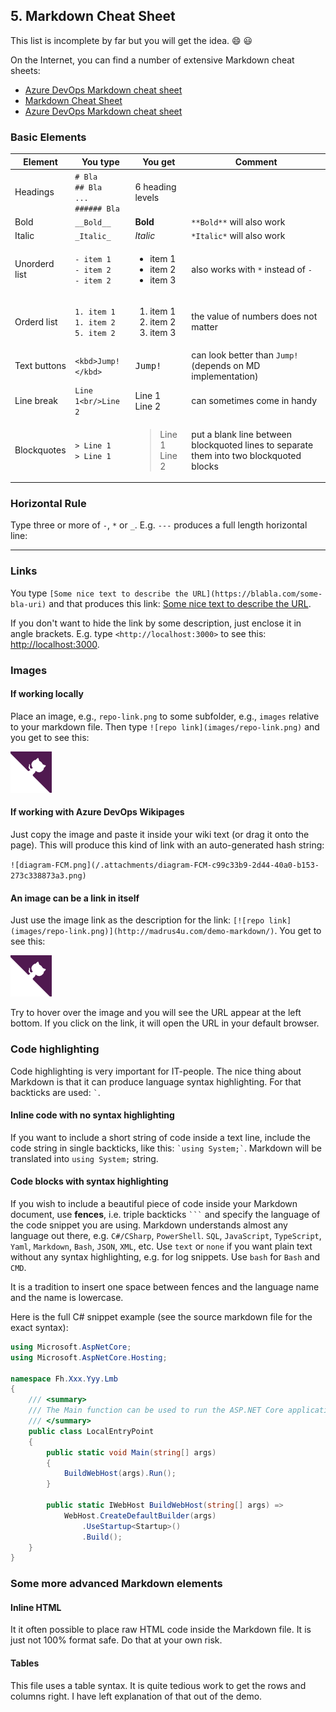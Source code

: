 ## 5. Markdown Cheat Sheet

This list is incomplete by far but you will get the idea. :smile: :smiley:

On the Internet, you can find a number of extensive Markdown cheat sheets:

- [Azure DevOps Markdown cheat sheet](https://go.microsoft.com/fwlink/?linkid=851652)
- [Markdown Cheat Sheet](https://github.com/adam-p/markdown-here/wiki/Markdown-Cheatsheet)
- [Azure DevOps Markdown cheat sheet](https://go.microsoft.com/fwlink/?linkid=851652)

### Basic Elements

| Element       | You type                                        | You get                                                | Comment                                                                                 |
| ------------- | ----------------------------------------------- | ------------------------------------------------------ | --------------------------------------------------------------------------------------- |
| Headings      | `# Bla`<br/>`## Bla`<br/>`...`<br/>`###### Bla` | 6 heading levels                                       |
| Bold          | `__Bold__`                                      | __Bold__                                               | `**Bold**` will also work                                                               |
| Italic        | `_Italic_`                                      | _Italic_                                               | `*Italic*` will also work                                                               |
| Unorderd list | `- item 1`<br/>`- item 2`<br/>`- item 2`        | <ul><li>item 1</li><li>item 2</li><li>item 3</li></ul> | also works with `*` instead of `-`                                                      |
| Orderd list   | `1. item 1`<br/>`1. item 2`<br/>`5. item 2`     | <ol><li>item 1</li><li>item 2</li><li>item 3</li></ol> | the value of numbers does not matter                                                    |
| Text buttons  | `<kbd>Jump!</kbd>`                              | <kbd>Jump!</kbd>                                       | can look better than `Jump!` (depends on MD implementation)                             |
| Line break    | `Line 1<br/>Line 2`                             | Line 1<br/>Line 2                                      | can sometimes come in handy                                                             |
| Blockquotes   | `> Line 1`<br/>`> Line 1`                       | <blockquote>Line 1<br/>Line 2</blockquote>             | put a blank line between blockquoted lines to separate them into two blockquoted blocks |

### Horizontal Rule

Type three or more of `-`, `*` or `_`. E.g. `---` produces a full length horizontal line:

---

### Links

You type `[Some nice text to describe the URL](https://blabla.com/some-bla-uri)` and that produces this link: [Some nice text to describe the URL](https://blabla.com/some-bla-uri).

If you don't want to hide the link by some description, just enclose it in angle brackets. E.g. type `<http://localhost:3000>` to see this: <http://localhost:3000>.

### Images

#### If working locally

Place an image, e.g., `repo-link.png` to some subfolder, e.g., `images` relative to your markdown file. Then type `![repo link](images/repo-link.png)` and you get to see this:

![repo link](images/repo-link.png)

#### If working with Azure DevOps Wikipages

Just copy the image and paste it inside your wiki text (or drag it onto the page). This will produce this kind of link with an auto-generated hash string:

`![diagram-FCM.png](/.attachments/diagram-FCM-c99c33b9-2d44-40a0-b153-273c338873a3.png)`

#### An image can be a link in itself

Just use the image link as the description for the link: `[![repo link](images/repo-link.png)](http://madrus4u.com/demo-markdown/)`. You get to see this:

[![repo link](images/repo-link.png)](http://madrus4u.com/demo-markdown/)

Try to hover over the image and you will see the URL appear at the left bottom. If you click on the link, it will open the URL in your default browser.

### Code highlighting

Code highlighting is very important for IT-people. The nice thing about Markdown is that it can produce language syntax highlighting. For that backticks are used: `` ` ``.

#### Inline code with no syntax highlighting

If you want to include a short string of code inside a text line, include the code string in single backticks, like this: `` `using System;` ``. Markdown will be translated into `using System;` string.

#### Code blocks with syntax highlighting

If you wish to include a beautiful piece of code inside your Markdown document, use __fences__, i.e. triple backticks `` ``` ``  and specify the language of the code snippet you are using. Markdown understands almost any language out there, e.g. `C#/CSharp`, `PowerShell`. `SQL`, `JavaScript`, `TypeScript`, `Yaml`, `Markdown`, `Bash`, `JSON`, `XML`, etc. Use `text` or `none` if you want plain text without any syntax highlighting, e.g. for log snippets. Use `bash` for `Bash` and `CMD`.

It is a tradition to insert one space between fences and the language name and the name is lowercase.

Here is the full C# snippet example (see the source markdown file for the exact syntax):

``` csharp
using Microsoft.AspNetCore;
using Microsoft.AspNetCore.Hosting;

namespace Fh.Xxx.Yyy.Lmb
{
    /// <summary>
    /// The Main function can be used to run the ASP.NET Core application locally using the Kestrel webserver.
    /// </summary>
    public class LocalEntryPoint
    {
        public static void Main(string[] args)
        {
            BuildWebHost(args).Run();
        }

        public static IWebHost BuildWebHost(string[] args) =>
            WebHost.CreateDefaultBuilder(args)
                .UseStartup<Startup>()
                .Build();
    }
}
```

### Some more advanced Markdown elements

#### Inline HTML

It it often possible to place raw HTML code inside the Markdown file. It is just not 100% format safe. Do that at your own risk.

#### Tables

This file uses a table syntax. It is quite tedious work to get the rows and columns right. I have left explanation of that out of the demo.
